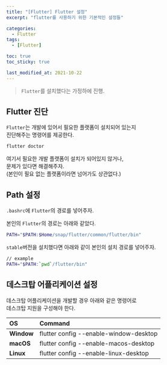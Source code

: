 ```yaml
---
title: "[Flutter] Flutter 설정"
excerpt: "flutter를 사용하기 위한 기본적인 설정들"

categories:
  - Flutter
tags:
  - [Flutter]

toc: true
toc_sticky: true

last_modified_at: 2021-10-22
---
```


> `Flutter`를 설치했다는 가정하에 진행.

## Flutter 진단

`Flutter`는 개발에 있어서 필요한 플랫폼이 설치되어 있는지   
진단해주는 명령어를 제공한다.

```bash
flutter doctor
```

여기서 필요한 개발 플랫폼이 설치가 되어있지 않거나,   
문제가 있다면 해결해주자.   
(본인이 필요 없는 플랫폼이라면 넘어가도 상관없다.)

## Path 설정

`.bashrc`에 `Flutter`의 경로를 넣어주자.

본인의 `Flutter`의 경로는 아래와 같았다.

```bash
PATH="$PATH:$Home/snap/flutter/common/flutter/bin"
```

`stable`버전을 설치했다면 아래와 같이 본인의 설치 경로를 넣어주자.

```bash
// example
PATH="$PATH:`pwd`/flutter/bin"
```

## 데스크탑 어플리케이션 설정

데스크탑 어플리케이션을 개발할 경우 아래와 같은 명령어로   
데스크탑 지원을 구성해야 한다.

|OS|Command|
|:--|:--|
|**Window**|flutter config --enable-window-desktop|
|**macOS**|flutter config --enable-macos-desktop|
|**Linux**|flutter config --enable-linux-desktop|